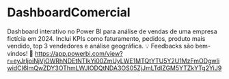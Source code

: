 # DashboardComercial
Dashboard interativo no Power BI para análise de vendas de uma empresa fictícia em 2024. Inclui KPIs como faturamento, pedidos, produto mais vendido, top 3 vendedores e análise geográfica.   💡 Feedbacks são bem-vindos! 🚀
<a href=link/> https://app.powerbi.com/view?r=eyJrIjoiNjVjOWRhNDEtNTlkYi00ZmUyLWE1MTQtYTU5Y2U1MzFmODgwIiwidCI6ImQwZDY3OThmLWJlODQtNDA3OS05ZjJmLTdlZGM5YTZkYTg2YiJ9
